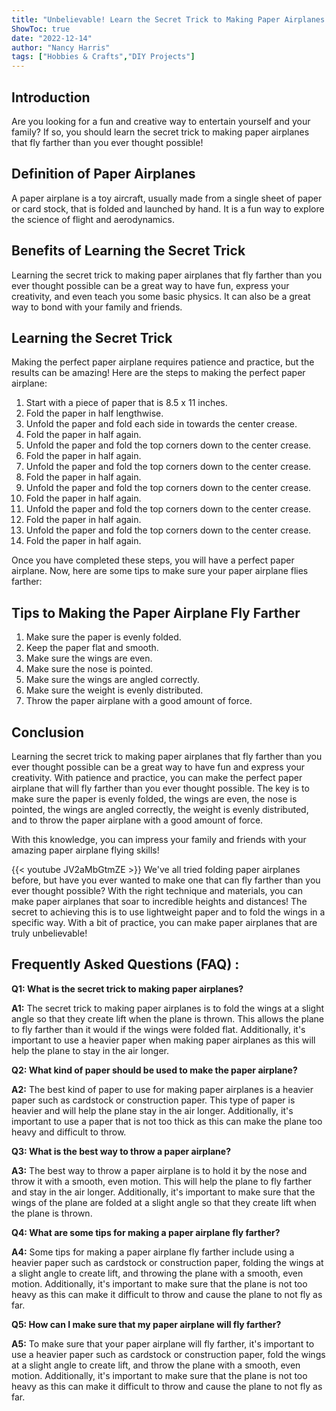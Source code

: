 ```yaml
---
title: "Unbelievable! Learn the Secret Trick to Making Paper Airplanes That Fly Farther Than You Ever Thought Possible!"
ShowToc: true 
date: "2022-12-14"
author: "Nancy Harris" 
tags: ["Hobbies & Crafts","DIY Projects"]
---
```

## Introduction
Are you looking for a fun and creative way to entertain yourself and your family? If so, you should learn the secret trick to making paper airplanes that fly farther than you ever thought possible! 

## Definition of Paper Airplanes
A paper airplane is a toy aircraft, usually made from a single sheet of paper or card stock, that is folded and launched by hand. It is a fun way to explore the science of flight and aerodynamics. 

## Benefits of Learning the Secret Trick
Learning the secret trick to making paper airplanes that fly farther than you ever thought possible can be a great way to have fun, express your creativity, and even teach you some basic physics. It can also be a great way to bond with your family and friends. 

## Learning the Secret Trick
Making the perfect paper airplane requires patience and practice, but the results can be amazing! Here are the steps to making the perfect paper airplane: 

1. Start with a piece of paper that is 8.5 x 11 inches. 
2. Fold the paper in half lengthwise.
3. Unfold the paper and fold each side in towards the center crease.
4. Fold the paper in half again.
5. Unfold the paper and fold the top corners down to the center crease.
6. Fold the paper in half again.
7. Unfold the paper and fold the top corners down to the center crease.
8. Fold the paper in half again.
9. Unfold the paper and fold the top corners down to the center crease.
10. Fold the paper in half again.
11. Unfold the paper and fold the top corners down to the center crease.
12. Fold the paper in half again.
13. Unfold the paper and fold the top corners down to the center crease.
14. Fold the paper in half again.

Once you have completed these steps, you will have a perfect paper airplane. Now, here are some tips to make sure your paper airplane flies farther:

## Tips to Making the Paper Airplane Fly Farther
1. Make sure the paper is evenly folded.
2. Keep the paper flat and smooth.
3. Make sure the wings are even.
4. Make sure the nose is pointed.
5. Make sure the wings are angled correctly.
6. Make sure the weight is evenly distributed.
7. Throw the paper airplane with a good amount of force.

## Conclusion
Learning the secret trick to making paper airplanes that fly farther than you ever thought possible can be a great way to have fun and express your creativity. With patience and practice, you can make the perfect paper airplane that will fly farther than you ever thought possible. The key is to make sure the paper is evenly folded, the wings are even, the nose is pointed, the wings are angled correctly, the weight is evenly distributed, and to throw the paper airplane with a good amount of force. 

With this knowledge, you can impress your family and friends with your amazing paper airplane flying skills!

{{< youtube JV2aMbGtmZE >}} 
We've all tried folding paper airplanes before, but have you ever wanted to make one that can fly farther than you ever thought possible? With the right technique and materials, you can make paper airplanes that soar to incredible heights and distances! The secret to achieving this is to use lightweight paper and to fold the wings in a specific way. With a bit of practice, you can make paper airplanes that are truly unbelievable!

## Frequently Asked Questions (FAQ) :
**Q1: What is the secret trick to making paper airplanes?**

**A1:** The secret trick to making paper airplanes is to fold the wings at a slight angle so that they create lift when the plane is thrown. This allows the plane to fly farther than it would if the wings were folded flat. Additionally, it's important to use a heavier paper when making paper airplanes as this will help the plane to stay in the air longer. 

**Q2: What kind of paper should be used to make the paper airplane?**

**A2:** The best kind of paper to use for making paper airplanes is a heavier paper such as cardstock or construction paper. This type of paper is heavier and will help the plane stay in the air longer. Additionally, it's important to use a paper that is not too thick as this can make the plane too heavy and difficult to throw. 

**Q3: What is the best way to throw a paper airplane?**

**A3:** The best way to throw a paper airplane is to hold it by the nose and throw it with a smooth, even motion. This will help the plane to fly farther and stay in the air longer. Additionally, it's important to make sure that the wings of the plane are folded at a slight angle so that they create lift when the plane is thrown. 

**Q4: What are some tips for making a paper airplane fly farther?**

**A4:** Some tips for making a paper airplane fly farther include using a heavier paper such as cardstock or construction paper, folding the wings at a slight angle to create lift, and throwing the plane with a smooth, even motion. Additionally, it's important to make sure that the plane is not too heavy as this can make it difficult to throw and cause the plane to not fly as far. 

**Q5: How can I make sure that my paper airplane will fly farther?**

**A5:** To make sure that your paper airplane will fly farther, it's important to use a heavier paper such as cardstock or construction paper, fold the wings at a slight angle to create lift, and throw the plane with a smooth, even motion. Additionally, it's important to make sure that the plane is not too heavy as this can make it difficult to throw and cause the plane to not fly as far.





